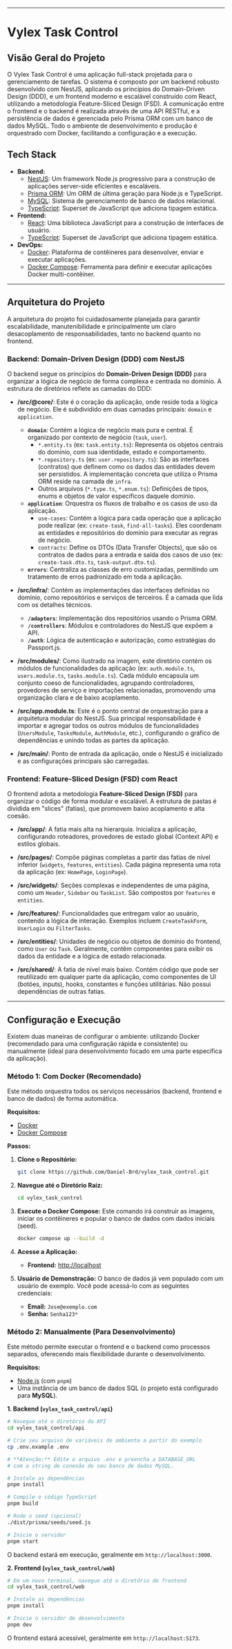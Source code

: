 -----

# Vylex Task Control

## Visão Geral do Projeto

O Vylex Task Control é uma aplicação full-stack projetada para o gerenciamento de tarefas. O sistema é composto por um backend robusto desenvolvido com NestJS, aplicando os princípios do Domain-Driven Design (DDD), e um frontend moderno e escalável construído com React, utilizando a metodologia Feature-Sliced Design (FSD). A comunicação entre o frontend e o backend é realizada através de uma API RESTful, e a persistência de dados é gerenciada pelo Prisma ORM com um banco de dados MySQL. Todo o ambiente de desenvolvimento e produção é orquestrado com Docker, facilitando a configuração e a execução.

## Tech Stack

  - **Backend:**
      - [NestJS](https://nestjs.com/): Um framework Node.js progressivo para a construção de aplicações server-side eficientes e escaláveis.
      - [Prisma ORM](https://www.prisma.io/): Um ORM de última geração para Node.js e TypeScript.
      - [MySQL](https://www.mysql.com/): Sistema de gerenciamento de banco de dados relacional.
      - [TypeScript](https://www.typescriptlang.org/): Superset de JavaScript que adiciona tipagem estática.
  - **Frontend:**
      - [React](https://reactjs.org/): Uma biblioteca JavaScript para a construção de interfaces de usuário.
      - [TypeScript](https://www.typescriptlang.org/): Superset de JavaScript que adiciona tipagem estática.
  - **DevOps:**
      - [Docker](https://www.docker.com/): Plataforma de contêineres para desenvolver, enviar e executar aplicações.
      - [Docker Compose](https://docs.docker.com/compose/): Ferramenta para definir e executar aplicações Docker multi-contêiner.

-----

## Arquitetura do Projeto

A arquitetura do projeto foi cuidadosamente planejada para garantir escalabilidade, manutenibilidade e principalmente um claro desacoplamento de responsabilidades, tanto no backend quanto no frontend.

### Backend: Domain-Driven Design (DDD) com NestJS

O backend segue os princípios do **Domain-Driven Design (DDD)** para organizar a lógica de negócio de forma complexa e centrada no domínio. A estrutura de diretórios reflete as camadas do DDD:

  - **/src/@core/**: Este é o coração da aplicação, onde reside toda a lógica de negócio. Ele é subdividido em duas camadas principais: `domain` e `application`.
      - **`domain`**: Contém a lógica de negócio mais pura e central. É organizado por contexto de negócio (`task`, `user`).
          - `*.entity.ts` (ex: `task.entity.ts`): Representa os objetos centrais do domínio, com sua identidade, estado e comportamento.
          - `*.repository.ts` (ex: `user.repository.ts`): São as interfaces (contratos) que definem como os dados das entidades devem ser persistidos. A implementação concreta que utiliza o Prisma ORM reside na camada de `infra`.
          - Outros arquivos (`*.type.ts`, `*.enum.ts`): Definições de tipos, enums e objetos de valor específicos daquele domínio.
      - **`application`**: Orquestra os fluxos de trabalho e os casos de uso da aplicação.
          - `use-cases`: Contém a lógica para cada operação que a aplicação pode realizar (ex: `create-task`, `find-all-tasks`). Eles coordenam as entidades e repositórios do domínio para executar as regras de negócio.
          - `contracts`: Define os DTOs (Data Transfer Objects), que são os contratos de dados para a entrada e saída dos casos de uso (ex: `create-task.dto.ts`, `task-output.dto.ts`).
      - **`errors`**: Centraliza as classes de erro customizadas, permitindo um tratamento de erros padronizado em toda a aplicação.
      

  - **/src/infra/**: Contém as implementações das interfaces definidas no domínio, como repositórios e serviços de terceiros. É a camada que lida com os detalhes técnicos.

      - **`/adapters`**: Implementação dos repositórios usando o Prisma ORM.
      - **`/controllers`**: Módulos e controladores do NestJS que expõem a API.
      - **`/auth`**: Lógica de autenticação e autorização, como estratégias do Passport.js.

  * **/src/modules/**: Como ilustrado na imagem, este diretório contém os módulos de funcionalidades da aplicação (ex: `auth.module.ts`, `users.module.ts`, `tasks.module.ts`). Cada módulo encapsula um conjunto coeso de funcionalidades, agrupando controladores, provedores de serviço e importações relacionadas, promovendo uma organização clara e de baixo acoplamento.

  * **/src/app.module.ts**: Este é o ponto central de orquestração para a arquitetura modular do NestJS. Sua principal responsabilidade é importar e agregar todos os outros módulos de funcionalidades (`UsersModule`, `TasksModule`, `AuthModule`, etc.), configurando o gráfico de dependências e unindo todas as partes da aplicação.

  * **/src/main/**: Ponto de entrada da aplicação, onde o NestJS é inicializado e as configurações principais são carregadas.

### Frontend: Feature-Sliced Design (FSD) com React

O frontend adota a metodologia **Feature-Sliced Design (FSD)** para organizar o código de forma modular e escalável. A estrutura de pastas é dividida em "slices" (fatias), que promovem baixo acoplamento e alta coesão.

  - **/src/app/**: A fatia mais alta na hierarquia. Inicializa a aplicação, configurando roteadores, provedores de estado global (Context API) e estilos globais.

  - **/src/pages/**: Compõe páginas completas a partir das fatias de nível inferior (`widgets`, `features`, `entities`). Cada página representa uma rota da aplicação (ex: `HomePage`, `LoginPage`).

  - **/src/widgets/**: Seções complexas e independentes de uma página, como um `Header`, `Sidebar` ou `TaskList`. São compostos por `features` e `entities`.

  - **/src/features/**: Funcionalidades que entregam valor ao usuário, contendo a lógica de interação. Exemplos incluem `CreateTaskForm`, `UserLogin` ou `FilterTasks`.

  - **/src/entities/**: Unidades de negócio ou objetos de domínio do frontend, como `User` ou `Task`. Geralmente, contêm componentes para exibir os dados da entidade e a lógica de estado relacionada.

  - **/src/shared/**: A fatia de nível mais baixo. Contém código que pode ser reutilizado em qualquer parte da aplicação, como componentes de UI (botões, inputs), hooks, constantes e funções utilitárias. Não possui dependências de outras fatias.

-----

## Configuração e Execução

Existem duas maneiras de configurar o ambiente: utilizando Docker (recomendado para uma configuração rápida e consistente) ou manualmente (ideal para desenvolvimento focado em uma parte específica da aplicação).

### Método 1: Com Docker (Recomendado)

Este método orquestra todos os serviços necessários (backend, frontend e banco de dados) de forma automática.

**Requisitos:**

  - [Docker](https://www.docker.com/get-started)
  - [Docker Compose](https://docs.docker.com/compose/install/)

**Passos:**

1.  **Clone o Repositório:**

    ```bash
    git clone https://github.com/Daniel-Brd/vylex_task_control.git
    ```

2.  **Navegue até o Diretório Raiz:**

    ```bash
    cd vylex_task_control
    ```

3.  **Execute o Docker Compose:**
    Este comando irá construir as imagens, iniciar os contêineres e popular o banco de dados com dados iniciais (seed).

    ```bash
    docker compose up --build -d
    ```

4.  **Acesse a Aplicação:**

      - **Frontend:** [http://localhost](http://localhost)

5.  **Usuário de Demonstração:**
    O banco de dados já vem populado com um usuário de exemplo. Você pode acessá-lo com as seguintes credenciais:

      - **Email:** `Jose@exemplo.com`
      - **Senha:** `Senha123*`

### Método 2: Manualmente (Para Desenvolvimento)

Este método permite executar o frontend e o backend como processos separados, oferecendo mais flexibilidade durante o desenvolvimento.

**Requisitos:**

  - [Node.js](https://nodejs.org/en/) (com `pnpm`)
  - Uma instância de um banco de dados SQL (o projeto está configurado para **MySQL**).

**1. Backend (`vylex_task_control/api`)**

```bash
# Navegue até o diretório da API
cd vylex_task_control/api

# Crie seu arquivo de variáveis de ambiente a partir do exemplo
cp .env.example .env

# **Atenção:** Edite o arquivo .env e preencha a DATABASE_URL
# com a string de conexão do seu banco de dados MySQL.

# Instale as dependências
pnpm install

# Compile o código TypeScript
pnpm build

# Rode o seed (opcional)
./dist/prisma/seeds/seed.js

# Inicie o servidor
pnpm start
```

O backend estará em execução, geralmente em `http://localhost:3000`.

**2. Frontend (`vylex_task_control/web`)**

```bash
# Em um novo terminal, navegue até o diretório do frontend
cd vylex_task_control/web

# Instale as dependências
pnpm install

# Inicie o servidor de desenvolvimento
pnpm dev
```

O frontend estará acessível, geralmente em `http://localhost:5173`.
